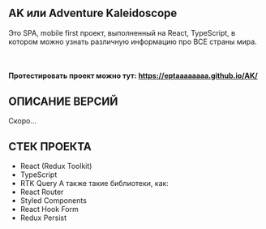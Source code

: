 ## AK или Adventure Kaleidoscope
Это SPA, mobile first проект, выполненный на React, TypeScript, в котором можно узнать различную информацию про ВСЕ страны мира.

<br>

#### Протестировать проект можно тут: https://eptaaaaaaaa.github.io/AK/

## ОПИСАНИЕ ВЕРСИЙ
Скоро...

## СТЕК ПРОЕКТА
* React (Redux Toolkit)
* TypeScript
* RTK Query
А также такие библиотеки, как:
* React Router
* Styled Components
* React Hook Form
* Redux Persist


